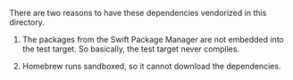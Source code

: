 There are two reasons to have these dependencies vendorized in this directory.

1. The packages from the Swift Package Manager are not embedded into the test target.
   So basically, the test target never compiles.

2. Homebrew runs sandboxed, so it cannot download the dependencies.
